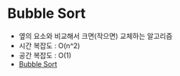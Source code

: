 # Bubble Sort

- 옆의 요소와 비교해서 크면(작으면) 교체하는 알고리즘
- 시간 복잡도 : O(n^2)
- 공간 복잡도 : O(1)
- [Bubble Sort](https://www.youtube.com/watch?v=nmhjrI-aW5o&list=PLqM7alHXFySHrGIxeBOo4-mKO4H8j2knW&index=6)